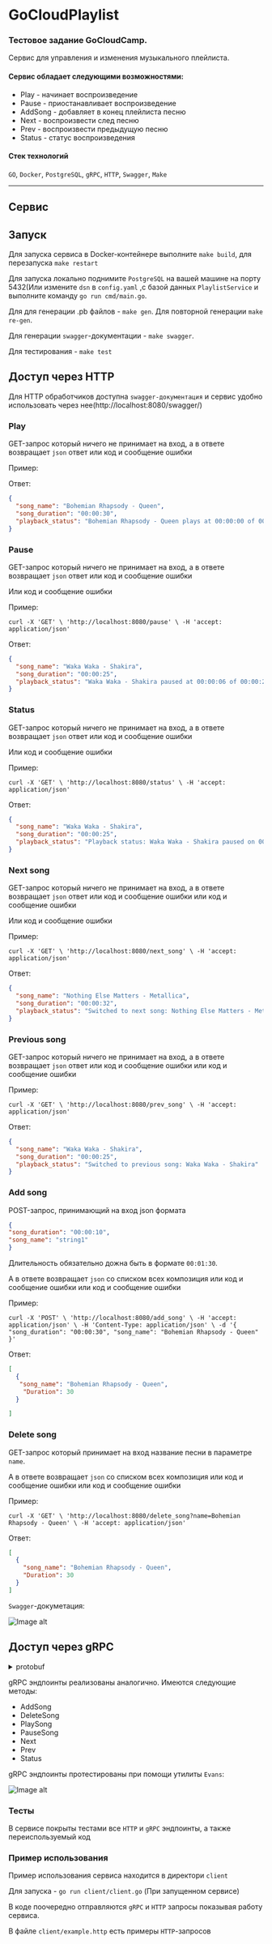 # GoCloudPlaylist
### Тестовое задание GoCloudCamp.
Сервис для управления и изменения музыкального плейлиста.
#### Сервис обладает следующими возможностями:

* Play - начинает воспроизведение
* Pause - приостанавливает воспроизведение
* AddSong - добавляет в конец плейлиста песню
* Next - воспроизвести след песню
* Prev - воспроизвести предыдущую песню
* Status - статус воспроизведения

#### Стек технологий
`GO`, `Docker`, `PostgreSQL`, `gRPC`, `HTTP`, `Swagger`, `Make`

___
## Сервис

## Запуск

Для запуска сервиса в Docker-контейнере выполните `make build`, для перезапуска `make restart`

Для запуска локально поднимите `PostgreSQL` на вашей машине на порту 5432(Или измените `dsn` в `config.yaml`
,с базой данных `PlaylistService` и выполните команду `go run cmd/main.go`.

Для для генерации .pb файлов - `make gen`. Для повторной генерации `make re-gen`.

Для генерации `swagger`-документации - `make swagger`.

Для тестирования - `make test`

## Доступ через HTTP

Для HTTP обработчиков доступна `swagger-документация` и сервис удобно использовать через нее(http://localhost:8080/swagger/) 

### Play
GET-запрос который ничего не принимает на вход, а в ответе возвращает `json` ответ или код и сообщение ошибки

Пример:

Ответ:

```json
{
  "song_name": "Bohemian Rhapsody - Queen",
  "song_duration": "00:00:30",
  "playback_status": "Bohemian Rhapsody - Queen plays at 00:00:00 of 00:00:30"
}
```

### Pause
GET-запрос который ничего не принимает на вход, а в ответе возвращает `json` ответ или код и сообщение ошибки

Или код и сообщение ошибки

Пример:

`curl -X 'GET' \
'http://localhost:8080/pause' \
-H 'accept: application/json'`

Ответ:

```json
{
  "song_name": "Waka Waka - Shakira",
  "song_duration": "00:00:25",
  "playback_status": "Waka Waka - Shakira paused at 00:00:06 of 00:00:25"
}
```

### Status
GET-запрос который ничего не принимает на вход, а в ответе возвращает `json` ответ или код и сообщение ошибки

Или код и сообщение ошибки

Пример:

`curl -X 'GET' \
'http://localhost:8080/status' \
-H 'accept: application/json'`

Ответ:

```json
{
  "song_name": "Waka Waka - Shakira",
  "song_duration": "00:00:25",
  "playback_status": "Playback status: Waka Waka - Shakira paused on 00:00:06 of 00:00:25"
}
```

### Next song
GET-запрос который ничего не принимает на вход, а в ответе возвращает `json` ответ или код и сообщение ошибки или код и сообщение ошибки

Или код и сообщение ошибки

Пример:

`curl -X 'GET' \
'http://localhost:8080/next_song' \
-H 'accept: application/json'`

Ответ:

```json
{
  "song_name": "Nothing Else Matters - Metallica",
  "song_duration": "00:00:32",
  "playback_status": "Switched to next song: Nothing Else Matters - Metallica"
}
```
### Previous song
GET-запрос который ничего не принимает на вход, а в ответе возвращает `json` ответ или код и сообщение ошибки или код и сообщение ошибки

Пример:

`curl -X 'GET' \
'http://localhost:8080/prev_song' \
-H 'accept: application/json'`

Ответ:

```json
{
  "song_name": "Waka Waka - Shakira",
  "song_duration": "00:00:25",
  "playback_status": "Switched to previous song: Waka Waka - Shakira"
}
```

### Add song
POST-запрос, принимающий на вход json формата  
```json
{
"song_duration": "00:00:10",
"song_name": "string1"
}
```
Длительность обязательно дожна быть в формате `00:01:30`.

A в ответе возвращает `json` со списком всех композиция или код и сообщение ошибки или код и сообщение ошибки

Пример:

`curl -X 'POST' \
'http://localhost:8080/add_song' \
-H 'accept: application/json' \
-H 'Content-Type: application/json' \
-d '{
"song_duration": "00:00:30",
"song_name": "Bohemian Rhapsody - Queen"
}'`

Ответ:

```json
[
  {
   "song_name": "Bohemian Rhapsody - Queen",
    "Duration": 30
  }

]
```

### Delete song
GET-запрос который принимает на вход название песни в параметре `name`.

A в ответе возвращает `json` со списком всех композиция или код и сообщение ошибки или код и сообщение ошибки



Пример:

`curl -X 'GET' \
'http://localhost:8080/delete_song?name=Bohemian Rhapsody - Queen' \
-H 'accept: application/json'`

Ответ:

```json
[
  {
    "song_name": "Bohemian Rhapsody - Queen",
    "Duration": 30
  }
]
```

`Swagger`-докуметация:

![Image alt](pictures/Screenshot%202023-03-02%20at%2015.03.09.png)

## Доступ через gRPC

<details>
<summary>protobuf</summary>

```proto
syntax = "proto3";

option go_package = "./";

package api;

service GoCloudPlaylist {
  rpc AddSong(AddRequest) returns (PlaylistResponse) {}
  rpc DeleteSong(SongNameForDelete) returns (PlaylistResponse) {}
  rpc PlaySong(Empty) returns (SongProc) {}
  rpc PauseSong(Empty) returns (SongProc) {}
  rpc Next(Empty) returns (SongProc) {}
  rpc Prev(Empty) returns (SongProc) {}
  rpc Status(Empty) returns (SongProc) {}
}

message SongProc {
  string name = 1;
  string time = 2;
  string status = 3;
}

message Song {
  string name = 1;
  string duration = 2;
}
message PlaylistResponse {
  repeated Song Playlist = 1;
}
message AddRequest {
  string name = 1;
  string time = 2;
}

message SongNameForDelete {
  string name = 1;
}

message Empty {
}

```
</details>

gRPC эндпоинты реализованы аналогично. Имеются следующие методы:
* AddSong
* DeleteSong
* PlaySong
* PauseSong
* Next
* Prev
* Status

gRPC эндпоинты протестированы при помощи утилиты `Evans`:

![Image alt](pictures/Screenshot%202023-03-02%20at%2015.02.11.png)

### Тесты
В сервисе покрыты тестами все `HTTP` и `gRPC` эндпоинты, а также переиспользуемый код

### Пример использования
Пример использования сервиса находится в директори `client`

Для запуска - `go run client/client.go` (При запущенном сервисе)

В коде поочередно отправляются `gRPC` и `HTTP` запросы показывая работу сервиса.

В файле `client/example.http` есть примеры `HTTP`-запросов
